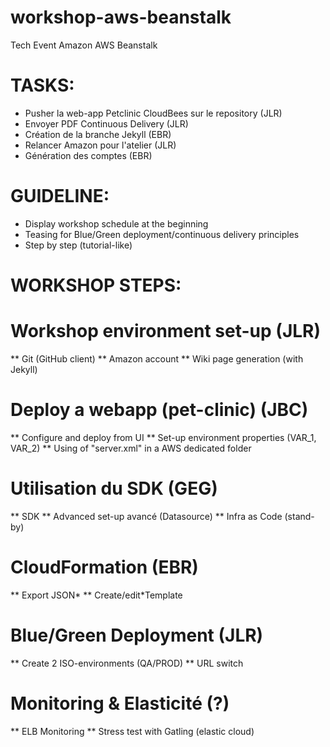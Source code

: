 workshop-aws-beanstalk
======================

Tech Event Amazon AWS Beanstalk

TASKS:
=======

* Pusher la web-app Petclinic CloudBees sur le repository (JLR)
* Envoyer PDF Continuous Delivery (JLR)
* Création de la branche Jekyll (EBR)
* Relancer Amazon pour l'atelier (JLR)
* Génération des comptes (EBR)

GUIDELINE:
=======

* Display workshop schedule at the beginning
* Teasing for Blue/Green deployment/continuous delivery principles
* Step by step (tutorial-like)

WORKSHOP STEPS:
=======

# Workshop environment set-up (JLR)
** Git (GitHub client)
** Amazon account
** Wiki page generation (with Jekyll)

# Deploy a webapp (pet-clinic) (JBC)
** Configure and deploy from UI
** Set-up environment properties (VAR_1, VAR_2)
** Using of "server.xml" in a AWS dedicated folder

# Utilisation du SDK (GEG)
** SDK
** Advanced set-up avancé (Datasource)
** Infra as Code (stand-by)

# CloudFormation (EBR)
** Export JSON*
** Create/edit*Template

# Blue/Green Deployment (JLR)
** Create 2 ISO-environments (QA/PROD)
** URL switch

# Monitoring & Elasticité (?)
** ELB Monitoring
** Stress test with Gatling (elastic cloud)
